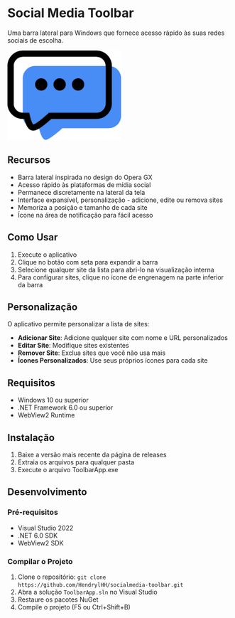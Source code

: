 # Social Media Toolbar

Uma barra lateral para Windows que fornece acesso rápido às suas redes sociais de escolha.

![Logo do Social Media Toolbar](icons/logo.png)

## Recursos

- Barra lateral inspirada no design do Opera GX
- Acesso rápido às plataformas de mídia social
- Permanece discretamente na lateral da tela
- Interface expansível, personalização - adicione, edite ou remova sites
- Memoriza a posição e tamanho de cada site
- Ícone na área de notificação para fácil acesso

## Como Usar

1. Execute o aplicativo
2. Clique no botão com seta para expandir a barra
3. Selecione qualquer site da lista para abri-lo na visualização interna
4. Para configurar sites, clique no ícone de engrenagem na parte inferior da barra

## Personalização

O aplicativo permite personalizar a lista de sites:

- **Adicionar Site**: Adicione qualquer site com nome e URL personalizados
- **Editar Site**: Modifique sites existentes
- **Remover Site**: Exclua sites que você não usa mais
- **Ícones Personalizados**: Use seus próprios ícones para cada site

## Requisitos

- Windows 10 ou superior
- .NET Framework 6.0 ou superior
- WebView2 Runtime

## Instalação

1. Baixe a versão mais recente da página de releases
2. Extraia os arquivos para qualquer pasta
3. Execute o arquivo ToolbarApp.exe

## Desenvolvimento

### Pré-requisitos

- Visual Studio 2022
- .NET 6.0 SDK
- WebView2 SDK

### Compilar o Projeto

1. Clone o repositório: `git clone https://github.com/HendrylHH/socialmedia-toolbar.git`
2. Abra a solução `ToolbarApp.sln` no Visual Studio
3. Restaure os pacotes NuGet
4. Compile o projeto (F5 ou Ctrl+Shift+B)

